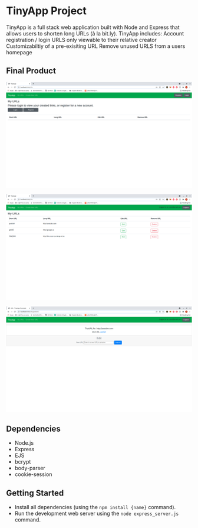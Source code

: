 # TinyApp Project

TinyApp is a full stack web application built with Node and Express that allows users to shorten long URLs (à la bit.ly).
TinyApp includes:
  Account registration / login
  URLS only viewable to their relative creator
  Customizabiltiy of a pre-exisiting URL
  Remove unused URLS from a users homepage

## Final Product

!["Home, prior to login"](https://github.com/Jamie-Huff/tinyapp/blob/master/docs/homepage-nologin.png?raw=true)

!["Homepage, logged in with created links"](https://github.com/Jamie-Huff/tinyapp/blob/master/docs/homepage-login.png?raw=true)

!["Showcasing the create url feature"](https://github.com/Jamie-Huff/tinyapp/blob/master/docs/edit-file.png?raw=true)



## Dependencies

- Node.js
- Express
- EJS
- bcrypt
- body-parser
- cookie-session

## Getting Started

- Install all dependencies (using the `npm install {name}` command).
- Run the development web server using the `node express_server.js` command.